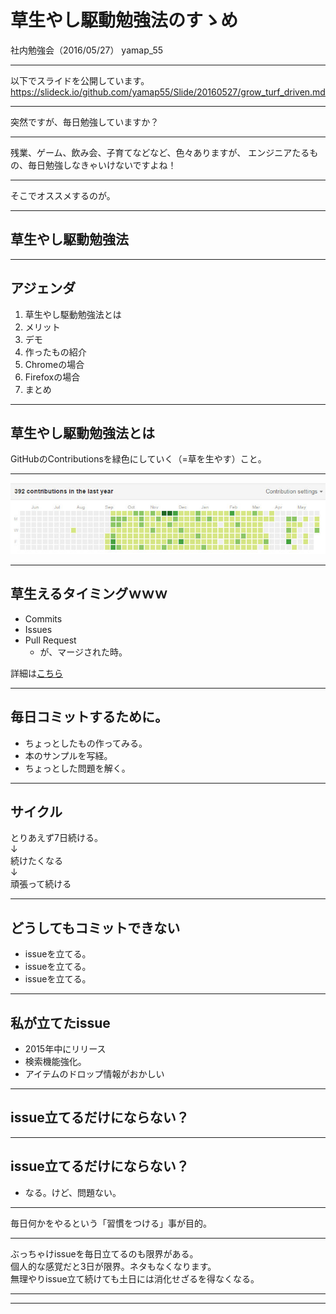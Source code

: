 # 草生やし駆動勉強法のすゝめ

社内勉強会（2016/05/27）
yamap_55

---

以下でスライドを公開しています。
https://slideck.io/github.com/yamap55/Slide/20160527/grow_turf_driven.md

---

突然ですが、毎日勉強していますか？

---

残業、ゲーム、飲み会、子育てなどなど、色々ありますが、
エンジニアたるもの、毎日勉強しなきゃいけないですよね！

---

そこでオススメするのが。

---

## **草生やし駆動勉強法**

---

## アジェンダ
1. 草生やし駆動勉強法とは
2. メリット
3. デモ
4. 作ったもの紹介
5. Chromeの場合
6. Firefoxの場合
7. まとめ

---

## 草生やし駆動勉強法とは
GitHubのContributionsを緑色にしていく（=草を生やす）こと。

---

![GitHub_Contributions](contributions.jpeg)

---

## 草生えるタイミングｗｗｗ
- Commits
- Issues
- Pull Request
    - が、マージされた時。

詳細は[こちら](https://help.github.com/articles/why-are-my-contributions-not-showing-up-on-my-profile/)

---

## 毎日コミットするために。
- ちょっとしたもの作ってみる。
- 本のサンプルを写経。
- ちょっとした問題を解く。

---

## サイクル
とりあえず7日続ける。  
↓  
続けたくなる  
↓  
頑張って続ける

---

## どうしてもコミットできない
- issueを立てる。
- issueを立てる。
- issueを立てる。

---
## 私が立てたissue
- 2015年中にリリース
- 検索機能強化。
- アイテムのドロップ情報がおかしい

---

## issue立てるだけにならない？

---

## issue立てるだけにならない？
- なる。けど、問題ない。

---

毎日何かをやるという「習慣をつける」事が目的。

---

ぶっちゃけissueを毎日立てるのも限界がある。  
個人的な感覚だと3日が限界。ネタもなくなります。  
無理やりissue立て続けても土日には消化せざるを得なくなる。

---



---